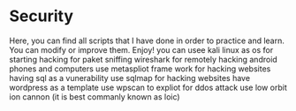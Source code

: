 Security
========

Here, you can find all scripts that I have done in order to practice and learn.
You can modify or improve them.
Enjoy!
you can usee kali linux as os for starting hacking 
for paket sniffing wireshark
for remotely hacking android phones and computers use metaspliot frame work
for hacking websites having sql as a vunerability use sqlmap
for hacking websites have wordpress as a template use wpscan to expliot 
for ddos attack use low orbit ion cannon (it is best commanly known as loic)


